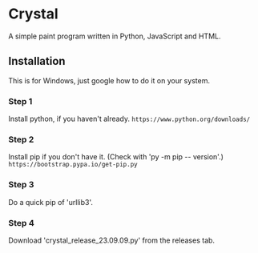 # Crystal
A simple paint program written in Python, JavaScript and HTML.
## Installation
This is for Windows, just google how to do it on your system.
### Step 1
Install python, if you haven't already.
``` https://www.python.org/downloads/ ```
### Step 2
Install pip if you don't have it. (Check with 'py -m pip -- version'.)
```https://bootstrap.pypa.io/get-pip.py```
### Step 3
Do a quick pip of 'urllib3'.
### Step 4
Download 'crystal_release_23.09.09.py' from the releases tab.

